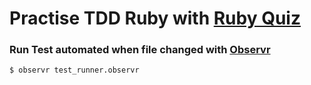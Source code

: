 # Practise TDD Ruby with [Ruby Quiz](http://rubyquiz.com/index.html)

### Run Test automated when file changed with [Observr](https://github.com/kevinburke/observr)

```sh
$ observr test_runner.observr
```

